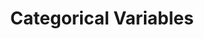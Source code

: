 ---
title: "Categorical Variables"

categories: ['']

tags: ['Categorical', 'Variables']

arabic: ['المتغيرات الفئوية']

publishers: ['معجم مصطلحات التعلم الآلي والتعلم العميق وعلم البيانات']

types: "word"

slug: ""
---